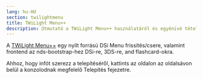 ```yaml
---
lang: hu-HU
section: twilightmenu
title: TWiLight Menu++
description: Útmutató a TWiLight Menu++ használatáról és egyénivé tételéről
---
```


A [TWiLight Menu++](https://github.com/DS-Homebrew/TWiLightMenu) egy nyílt forrású DSi Menu frissítés/csere, valamint frontend az nds-bootstrap-hez DSi-re, 3DS-re, and flashcard-okra.

Ahhoz, hogy infót szerezz a telepítéséről, kattints az oldalon az oldalsávon belül a konzolodnak megfelelő Telepítés fejezetre.
